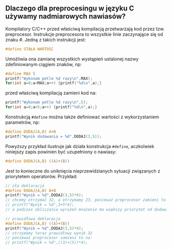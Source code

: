 ## Dlaczego dla preprocesingu w języku C używamy nadmiarowych nawiasów?

Kompilatory C/C++ przed właściwą kompilacją przetwarzają kod przez tzw. preprocesor. Instrukcje preprocesora to wszystkie linie zaczynające się od znaku #. Jedną z takich instrukcji jest:
```c
#define STAŁA WARTOŚĆ
```
Umożliwia ona zamianę wszystkich wystąpień ustalonej nazwy zdefiniowanym ciągiem znaków, np:
```c
#define MAX 5
printf("Wykonam petle %d razy\n",MAX);
for(int a=0;a<MAX;a++) {printf("%d\n",a);}
```
przed właściwą kompilacją zamieni kod na:
```c
printf("Wykonam petle %d razy\n",5);
for(int a=0;a<5;a++) {printf("%d\n",a);}
```
Konstrukcją ```#define``` można także definiować wartości z wykorzystaniem parametrów, np:
```c
#define DODAJ(A,B) A+B
printf("Wynik dodawania = %d",DODAJ(3,5));
```
Powyższy przykład ilustruje jak działa konstrukcja ```#define```, aczkolwiek niniejszy zapis powinien być uzupełniony o nawiasy:
```c
#define DODAJ(A,B) ((A)+(B))
```
Jest to konieczne do uniknięcia nieprzewidzianych sytuacji związanych z priorytetem operatorów. Przykład:
```c
// zła deklaracja
#define DODAJ(A,B) A+B
printf("Wynik = %d",DODAJ(3,5)*4);
// chcemy otrzymać 32, a otrzymamy 23, ponieważ preprocesor zamieni to na:
// printf("Wynik = %d",3+5*4);
// a podczas obliczania wyrażeń mnożenie ma większy priorytet od dodawania

// prawidłowa deklaracja
#define DODAJ(A,B) ((A)+(B))
printf("Wynik = %d",DODAJ(3,5)*4);
// otrzymamy teraz prawidłowy wynik 32
// ponieważ preprocesor zamieni to na:
// printf("Wynik = %d",((3)+(5))*4);
